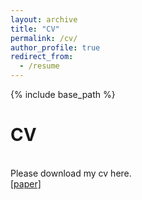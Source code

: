 ```yaml
---
layout: archive
title: "CV"
permalink: /cv/
author_profile: true
redirect_from:
  - /resume
---
```


{% include base_path %}

CV
======
<br/>Please download my cv here.
<br/><a href="http://KeyingZhang67.github.io/files/CV_keying_Resume_latest.pdf">[paper]</a>
